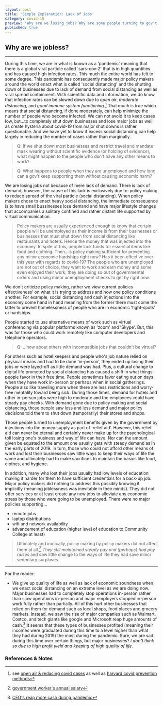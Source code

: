 ```yaml
---
layout: post
title: 'Simple Explanation: Lack of Jobs'
category: covid-19
preview: "Why are we losing jobs? Why are some people turning to gov't assistance for sufficient funds? Why are people not able to go back to work? Is it simply corona? We give simple and basic explanations as to why we are 'losing' jobs and people are feeling lack of life satisfaction despite certain accommodations for life. Is it the job nature? Unemployment is always there virus or not, why is it more prevalent now? Greed? Corruption? Policy Making? Read on to find out."
published: true
---
```


## Why are we jobless?

---

During this time, we are in what is known as a 'pandemic' meaning that there is a global viral particle called 'sars-cov-2' that is in high quantities and has caused high infection rates. This much the entire world has felt to some degree. This pandemic has consequently made major policy makers around the world enact what is called 'social distancing' and the shutting down of businesses due to lack of demand from social distancing as well as viral spread containment. With scientific data and information, we do know that infection rates can be slowed down due to *open air*, *moderate distancing*, and *good immune system functioning*.[^1] That much is true which means that social distancing, if done moderately, can help minimize the number of people who become infected. We can not avoid it to keep cases low, but...to completely shut down businesses and lose major jobs as well as create hysteria about covid-19 from major shut downs is rather questionable. And we have yet to know if excess social distancing can help largely in reducing the number of cases rather than marginally.

> Q: If we shut down most businesses and restrict travel and mandate mask wearing without scientific evidence (or holding of evidence), what might happen to the people who don't have any other means to work?

> Q: What happens to people when they are unemployed and how long can a gov't keep supporting them without causing economic harm?

We are losing jobs not because of mere lack of demand. There is lack of demand, however, the cause of this lack is exclusively due to: policy making to reduce spread of the viral particle (social distancing). When policy makers chose to enact heavy social distancing, the immediate consequence is to have small bussinesses lose demand and have major lifestyle changes that accompanies a solitary confined and rather distant life supported by virtual communication.

> Policy makers are usually experienced enough to know that certain people will be unemployed as their income is from their businesses or businesses that must shut down from social distancing like restaurants and hotels. Hence the money that was injected into the economy. In spite of this, people lack funds for essential items like food and clothing. Then...is policy making sufficient for preventing any minor economic hardships right now? Has it been effective over this year with regards to covid-19? The people who are unemployed are not out of choice, they want to work and earn money and some even enjoyed their work, they are doing so out of governmental orders and using minor unemployment checks to get by right now.

We don't criticize policy making, rather we view current policies effectiveness' on what it is trying to address and how one policy conditions another. For example, social distancing and cash injections into the economy come hand in hand meaning from the former there must come the latter to prevent homelessness of people who are in economic 'tight-spots' or hardships.

People started to use alternative means of work such as virtual conferencing via popular platforms known as 'zoom' and 'Skype'. But, this was for those who could work remotely like computer developers and telephone operators.

> Q: ...how about others with incompatible jobs that couldn't be virtual?

For others such as hotel keepers and people who's job nature relied on physical means and had to be done 'in-person', they ended up losing their jobs or were layed-off as little demand was had. Plus, a cultural change to digital life promoted by social distancing has caused a shift in what things people favor in their free time. People sometimes favor eating out on days when they have work in-person or perhaps when in social gatherings. People also like traveling more when there are less restrictions and worry-free mentality toward being sick. During those times, demand for hotels and other in-person jobs were high to moderate and the employees could have steady pay checks. With demand gone due to policy making and social distancing, those people saw less and less demand and major policy decisions told them to shut down (temporarily) their stores and shops.

Those people turned to unemployment benefits given by the government by injections into the money supply as part of 'relief aid'. However, this relief aid can never be eternal and certainly never make up for the psychological toll losing one's business and way of life can have. Nor can the amount given be equated to the amount one usually gets with steady demand as in the early parts of 2019. In turn, those who could not afford other means of work and lost their businesses saw little ways to keep their ways of life the same and ultimately had to make sacrifices to maintain the basics like food, clothes, and hygiene.

In addition, many who lost their jobs usually had low levels of education making it harder for them to have sufficient credentials for a back-up job. Major policy makers did nothing to address this possibly knowing it implicitly (meaning joblessness was inevitable in their minds). They did not offer services or at least create any new jobs to alleviate any economic stress by those who were going to be unemployed. There were no major policies supporting...

- remote jobs
- laptop distributions
- wifi and network availability
- advancement of education (higher level of education to Community College at least)

> Ultimately and ironically, policy making by policy makers did not affect them at all.[^2] *They still maintained steady pay and (perhaps) had pay raises* and saw little change to the ways of life they had save minor sedentary surpluses.

---

For the reader:

* We give up quality of life as well as lack of economic soundness when we enact social distancing on an extreme level as we are doing now. Major businesses had to completely stop operations in-person rather than slow operations in-person and major employers stopped in-person work fully rather than partially. All of this hurt other businesses that relied on them for demand such as local shops, food places and grocery markets. Instead, we saw the rise of major companies such as Walmart, Costco, and tech giants like google and Microsoft reap huge amounts of cash.[^3] It seems that these types of businesses profited (meaning their incomes were graduated during this time to a level higher than what they had during 2019) the most during the pandemic. Sure, we are sad during this time over certain things, but major businesses? *I don't think so due to high profit yield and keeping of high quality of life.*

### References & Notes

[^1]: see [open air & reducing covid cases](https://inews.co.uk/news/coronavirus-catch-outside-indoors-why-get-covid-19-explained-426628) as well as [harvard covid prevention methods](https://www.health.harvard.edu/diseases-and-conditions/preventing-the-spread-of-the-coronavirus)
[^2]: [government worker's annual salary](https://work.chron.com/much-money-government-officials-make-1946.html)
[^3]: [CEO's reap more cash during pandemic](https://www.gq-magazine.co.uk/lifestyle/article/coronavirus-rich-getting-richer)
